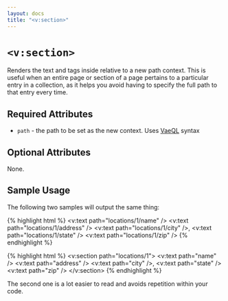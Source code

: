 ```yaml
---
layout: docs
title: "<v:section>"
---
```


# `<v:section>`

Renders the text and tags inside relative to a new path context. This is
useful when an entire page or section of a page pertains to a particular
entry in a collection, as it helps you avoid having to specify the full
path to that entry every time.

## Required Attributes

-   `path` - the path to be set as the new context. Uses [VaeQL](/vaeql/)
    syntax

## Optional Attributes

None.

## Sample Usage

The following two samples will output the same thing:

{% highlight html %}
<v:text path="locations/1/name" />
<v:text path="locations/1/address" />
<v:text path="locations/1/city" />,
<v:text path="locations/1/state" />
<v:text path="locations/1/zip" />
{% endhighlight %}

{% highlight html %}
<v:section path="locations/1">
 <v:text path="name" />
 <v:text path="address" />
 <v:text path="city" />,
 <v:text path="state" />
 <v:text path="zip" />
</v:section>
{% endhighlight %}

The second one is a lot easier to read and avoids repetition within your
code.
